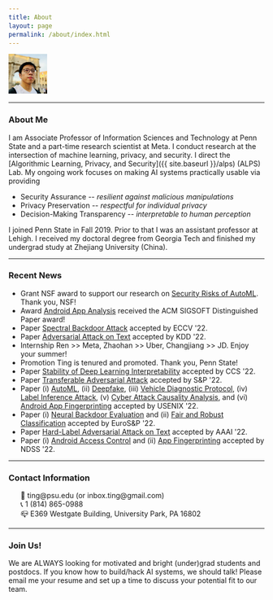 ```yaml
---
title: About
layout: page
permalink: /about/index.html
---
```


<!-- ![img]({{ site.url }}/assets/images/newprofile.jpg) -->



<img src="/assets/images/newprofile.jpg" alt="profile" width="15%"/>
<!-- <img src={{ site.url }}/assets/images/newprofile.jpg width="200" /> -->

<hr>

### About Me

I am Associate Professor of Information Sciences and Technology at Penn State and a part-time research scientist at Meta. I conduct research at the intersection of machine learning, privacy, and security. I direct the [Algorithmic Learning, Privacy, and Security]({{ site.baseurl }}/alps) (ALPS) Lab.
My ongoing work focuses on making AI systems practically usable via providing
 * Security Assurance -- *resilient against malicious manipulations*
 * Privacy Preservation -- *respectful for individual privacy*
 * Decision-Making Transparency -- *interpretable to human perception*


I joined Penn State in Fall 2019. Prior to that I was an assistant professor at Lehigh. I received my doctoral degree from Georgia Tech and finished my undergrad study at Zhejiang University (China).

<hr>

### Recent News

<ul>
<li><label class="fund_label_style">Grant</label> NSF award to support our research on <a href="">Security Risks of AutoML</a>. Thank you, NSF! </li>
<li><label class="info_label_style">Award</label> <a href="https://dl.acm.org/doi/10.1145/3533767.3534410">Android App Analysis</a> received the ACM SIGSOFT Distinguished Paper award! </li>
<li><label class="paper_label_style">Paper</label> <a href="https://arxiv.org/pdf/2111.10991">Spectral Backdoor Attack</a> accepted by ECCV '22. </li>
<li><label class="paper_label_style">Paper</label> <a href="">Adversarial Attack on Text</a> accepted by KDD '22. </li>
<li><label class="talk_label_style">Internship</label> Ren >> Meta, Zhaohan >> Uber, Changjiang >> JD. Enjoy your summer!</li>
<li><label class="success_label_style">Promotion</label> Ting is tenured and promoted. Thank you, Penn State!</li>
<li><label class="paper_label_style">Paper</label> <a href="">Stability of Deep Learning Interpretability</a> accepted by CCS '22. </li>
<li><label class="paper_label_style">Paper</label> <a href="https://arxiv.org/pdf/2204.04063">Transferable Adversarial Attack</a> accepted by S&P '22. </li>
<li><label class="paper_label_style">Paper</label> (i) <a href="https://arxiv.org/pdf/2110.06018.pdf">AutoML</a>, (ii) <a href="https://arxiv.org/pdf/2202.10673.pdf">Deepfake</a>, (iii) <a href="https://www.usenix.org/system/files/sec22summer_yu-le.pdf">Vehicle Diagnostic Protocol</a>, (iv) <a href="https://www.usenix.org/system/files/sec22summer_fu.pdf">Label Inference Attack</a>, (v) <a href="https://www.usenix.org/system/files/sec22summer_fang.pdf">Cyber Attack Causality Analysis</a>, and (vi) <a href="https://www.usenix.org/system/files/sec22summer_li-jianfeng.pdf">Android App Fingerprinting</a> accepted by USENIX '22. </li>
<li><label class="paper_label_style">Paper</label> (i) <a href="https://arxiv.org/pdf/2012.09302.pdf">Neural Backdoor Evaluation</a> and (ii) <a href="">Fair and Robust Classification</a> accepted by EuroS&P '22. </li>
<li><label class="paper_label_style">Paper</label> <a href="">Hard-Label Adversarial Attack on Text</a> accepted by AAAI '22. </li>
<li><label class="paper_label_style">Paper</label> (i) <a href="https://www.ndss-symposium.org/wp-content/uploads/2022-166-paper.pdf">Android Access Control</a> and (ii) <a href="https://www.ndss-symposium.org/ndss-paper/auto-draft-218/">App Fingerprinting</a> accepted by NDSS '22. </li>
<!-- <li><label class="fund_label_style">Grant</label> NSF Award for <a href="https://nsf.gov/awardsearch/showAward?AWD_ID=2119331">Extreme-Scale Edge Learning for Healthcare</a>. Thank you, NSF! </li>
<li><label class="success_label_style">Award</label> Ting recognized with <a href="https://news.psu.edu/story/653278/2021/04/01/academics/information-sciences-and-technology-faculty-staff-recognized?utm_source=newswire&utm_medium=email&utm_term=653377_HTML&utm_content=04-01-2021-10-36&utm_campaign=IST%20newswire">Research Excellence Award</a>. Thank you, Penn State!</li>
<li><label class="info_label_style">Graduation</label> Xinyang >> Baidu Research. Congrats! </li>
<li><label class="info_label_style">Graduation</label> Zheng >> CS@Northwestern. Congrats! </li>
<li><label class="paper_label_style">Paper</label> 2 papers on (i) <a href="">RNN Certification</a> and (ii) <a href="">Transferable Backdoor Attack</a> accepted by <em>CCS '21</em>. </li>
<li><label class="paper_label_style">Paper</label> 1 paper on <a href="https://arxiv.org/pdf/2008.00312.pdf">Language Model Backdoor</a> accepted by <em>Euro S&P '21</em>. </li>
<li><label class="paper_label_style">Paper</label> 3 papers on (i) <a href="https://arxiv.org/pdf/2006.11890.pdf">Graph Backdoor</a>, (ii) <a href="https://arxiv.org/pdf/2010.01785.pdf">Fuzzing Evaluation</a>, and (iii) <a href="">Attacks on Lane Detection</a> accepted by <em>USENIX '21</em>. </li>
<li><label class="paper_label_style">Paper</label> 1 paper on <a href="https://arxiv.org/pdf/2101.09301.pdf">Interactive Interpretability</a> accepted by <em>AAAI '21</em>. </li> -->

<!-- <li><label class="paper_label_style">Paper</label> Papers on UI Obfuscation and Diehard Android Apps accepted by ASE '20. </li> -->
 <!-- <li><label class="fund_label_style">Grant</label> DARPA grant for <a href="https://ist.psu.edu/research/projects/HORUS">Threat Responses under Stress</a>. </li>
<li><label class="paper_label_style">Paper</label> Paper on <a href="https://arxiv.org/pdf/2006.09539.pdf">Adversary's Intent Inference </a> accepted by <em>KDD '20</em>. </li>
<li><label class="paper_label_style">Paper</label> Papers on (i) <a href="https://arxiv.org/pdf/1911.01559.pdf">Adversarial-Input-Trojan-Model Dynamics</a> and (ii) <a href="{{ site.url }}/paper/Shi-ccs-2020.pdf">Text Captcha Evaluation </a> accepted by <em>CCS '20</em>. </li>
<li><label class="paper_label_style">Paper</label> Papers on (i) <a href="https://arxiv.org/abs/1812.00891">Security of Interpretable Learning</a> and (ii) <a href="{{ site.url }}/paper/Li-usenix-2020.pdf">Robust Text Classification</a> accepted by <em>USENIX '20</em>. </li>
<li><label class="success_label_style">Award</label> Ting recognized with <a href="https://news.psu.edu/story/619467/2020/05/11/academics/ist-announces-2020-deans-circle-teaching-excellence-recipients">Teaching Excellence Award</a>. Thank you, Penn State!</li>
<li><label class="fund_label_style">Grant</label> NSF Award for <a href="https://www.nsf.gov/awardsearch/showAward?AWD_ID=1910546">Usable Interpretability</a>. Thank you, NSF! </li> -->

<!--
<li><label class="paper_label_style">Paper</label> Paper on <a href="{{ site.url }}/paper/chen-ccs19.pdf">Inconsistency of Cryptocurrency Tokens</a> accepted by CCS '19. </li>
<li><label class="info_label_style">Job</label> Ting  Penn State! </li>
<li><label class="paper_label_style">Paper</label> Paper on <a href="https://www.ncbi.nlm.nih.gov/pubmed/31331902">Rare Class Mining</a> accepted by IEEE Cybernetics. </li>
<li><label class="success_label_style">Award</label> Ting recognized with <a href="https://engineering.lehigh.edu/news/article/rossin-awards-honor-excellence-across-lehighs-engineering-college">Rossin Assistant Professorship</a>. Thank you, Lehigh!</li>
<li><label class="fund_label_style">Grant</label> NSF CAREER Award for <a href="https://www.nsf.gov/awardsearch/showAward?AWD_ID=1846151">Trustworthy Machine Learning from Untrusted Models</a>. Thank you, NSF! </li>
<li><label class="info_label_style">Job</label> Ningfei -> ICS@UC Irvine. Congrats! </li>
<li><label class="info_label_style">Job</label> Yifan -> INI@CMU. Congrats! </li>
<li>01/18 <label class="paper_label_style">paper</label> Our paper on <font color="blue"><em>differentially private  online learning</em></font> accepted by IEEE TKDE </li>
<li>11/17 <label class="paper_label_style">paper</label> Our paper on <font color="blue"><em>graph anonymity</em></font> accepted by INFOCOM '18 </li>
<li>10/17 <label class="paper_label_style">paper</label> Our paper on <font color="blue"><em>adversarial model</em></font> awarded the <font color="red">best paper award</font> at IEEE CNS'17! </li>
<li>08/17 <label class="fund_label_style">fund</label> Grateful for a grant by NSF to support our research on adversarial deep learning (<a href="https://www.nsf.gov/awardsearch/showAward?AWD_ID=1718787">details</a>) </li>
<li>07/17 <label class="paper_label_style">paper</label> Our paper on <font color="blue"><em>adversarial model</em></font> accepted by IEEE CNS'17  </li>
<li>06/17 <label class="paper_label_style">paper</label> Our paper on <font color="blue"><em>graph privacy</em></font> accepted by IEEE TDSC </li>
<li>04/17 <label class="paper_label_style">paper</label> Our paper on <font color="blue"><em>private deep learning</em></font> accepted by IEEE ICDCS'17 </li>
<li>05/16 <label class="paper_label_style">paper</label> Our <font color="blue"><em>computational creativity</em></font> paper is accepted by <a href="http://cikm2016.cs.iupui.edu">ACM CIKM'16</a>. </li>
<li>05/16 <label class="talk_label_style">talk</label> Ting is invited to give a presentation at the <a href="http://cra.org/ccc/events/computing-innovation-societal-needs-the-impact-of-computing-research/">CCC Symposium on Computing Research</a> </li>
<li>03/16 <label class="paper_label_style">paper</label> Our <font color="blue"><em>botnet population estimation</em></font> paper is accepted by <a href="http://www-higashi.ist.osaka-u.ac.jp/icdcs2016/">IEEE ICDCS'16</a>.</li>
<li>03/16 <label class="fund_label_style">fund</label> We are awarded a grant by NSF to support our research on deep learning-powered mobile services. Find details <a href="https://www.nsf.gov/awardsearch/showAward?AWD_ID=1566526">here</a>. </li>
<li>02/16 <label class="paper_label_style">paper</label> Our <font color="blue"><em>beaconing detection</em></font> paper is accepted by <a href="https://dsn-2016.sciencesconf.org">IEEE DSN'16</a>. </li>
<li>11/15 <label class="paper_label_style">paper</label> Our <font color="blue"><em>malicious web infrastructure detection</em></font> paper accepted by <a href="http://infocom2016.ieee-infocom.org">IEEE INFOCOM'16</a>. </li>
<li>11/15 <label class="paper_label_style">paper</label> One <font color="blue"><em>exploit kit detection</em></font> paper accepted by <a href="https://sites.google.com/site/codaspy20162/">ACM CODASPY'16</a>.</li>
<li>08/15 <label class="job_label_style">job</label> Ting has started as Assistant Professor at Lehigh! </li> -->

</ul>

<hr>

### Contact Information

<ul style="list-style-type:none">
	<li>📩 ting@psu.edu (or inbox.ting@gmail.com)</li>
	<li>📞 1 (814) 865-0988 </li>
	<li>📪 E369 Westgate Building, University Park, PA 16802</li>
</ul>

<hr>


### Join Us!

We are ALWAYS looking for motivated and bright (under)grad students and postdocs. If you know how to build/hack AI systems, we should talk! Please email me your resume and set up a time to discuss your potential fit to our team.
